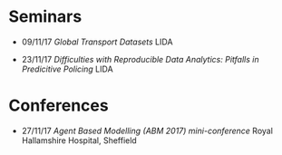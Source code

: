 
# Seminars 


- 09/11/17 *Global Transport Datasets* LIDA


- 23/11/17 *Difficulties with Reproducible Data Analytics: Pitfalls in Predicitive Policing* LIDA


# Conferences


- 27/11/17 *Agent Based Modelling (ABM 2017) mini-conference* Royal Hallamshire Hospital, Sheffield
